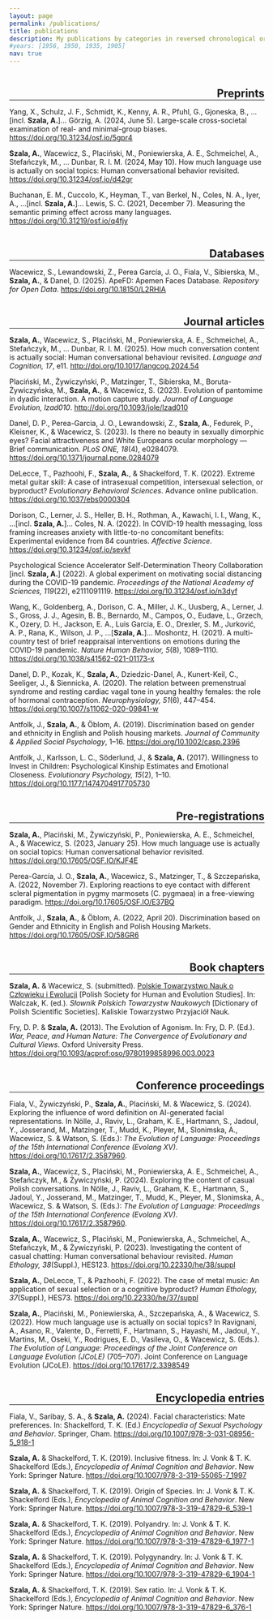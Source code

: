 ```yaml
---
layout: page
permalink: /publications/
title: publications
description: My publications by categories in reversed chronological order.
#years: [1956, 1950, 1935, 1905]
nav: true
---
```

<h2 class="category" style="float:right; color: var(--global-divider-color); margin-bottom: 0;">Preprints</h2>
<hr style="clear:both; color:grey;">

Yang, X., Schulz, J. F., Schmidt, K., Kenny, A. R., Pfuhl, G., Gjoneska, B., ...[incl. <b>Szala, A.</b>]... Görzig, A. (2024, June 5). Large-scale cross-societal examination of real- and minimal-group biases. <a href="https://doi.org/10.31234/osf.io/5gpr4">https://doi.org/10.31234/osf.io/5gpr4</a>

<b>Szala, A.</b>, Wacewicz, S., Placiński, M., Poniewierska, A. E., Schmeichel, A., Stefańczyk, M., … Dunbar, R. I. M. (2024, May 10). How much language use is actually on social topics: Human conversational behavior revisited. <a href="https://osf.io/preprints/psyarxiv/d42gr">https://doi.org/10.31234/osf.io/d42gr</a>

Buchanan, E. M., Cuccolo, K., Heyman, T., van Berkel, N., Coles, N. A., Iyer, A., ...[incl. <b>Szala, A.</b>]... Lewis, S. C. (2021, December 7). Measuring the semantic priming effect across many languages. <a href="https://osf.io/preprints/osf/q4fjy">https://doi.org/10.31219/osf.io/q4fjy</a>

<h2 class="category" style="float:right; color: var(--global-divider-color); margin-bottom: 0;">Databases</h2>
<hr style="clear:both; color:grey;">

Wacewicz, S., Lewandowski, Z., Perea García, J. O., Fiala, V., Sibierska, M., <b>Szala, A.</b>, & Danel, D. (2025). ApeFD: Apemen Faces Database. <i>Repository for Open Data</i>. <a href="https://doi.org/10.18150/L2RHIA">https://doi.org/10.18150/L2RHIA</a>

<h2 class="category" style="float:right; color: var(--global-divider-color); margin-bottom: 0;">Journal articles</h2>
<hr style="clear:both; color:grey;">

<b>Szala, A.</b>, Wacewicz, S., Placiński, M., Poniewierska, A. E., Schmeichel, A., Stefańczyk, M., ... Dunbar, R. I. M. (2025). How much conversation content is actually social: Human conversational behaviour revisited. <i>Language and Cognition, 17</i>, e11. <a href="https://www.cambridge.org/core/journals/language-and-cognition/article/how-much-conversation-content-is-actually-social-human-conversational-behaviour-revisited/61BF5C91583F04053BE9471ED96FAE1D">http://doi.org/10.1017/langcog.2024.54</a>

Placiński, M., Żywiczyński, P., Matzinger, T., Sibierska, M., Boruta-Żywiczyńska, M., <b>Szala, A.</b>, & Wacewicz, S. (2023). Evolution of pantomime in dyadic interaction. A motion capture study. <i>Journal of Language Evolution, lzad010</i>. <a href="https://academic.oup.com/jole/advance-article-abstract/doi/10.1093/jole/lzad010/7277172?redirectedFrom=fulltext">http://doi.org/10.1093/jole/lzad010</a>

Danel, D. P., Perea-Garcia, J. O., Lewandowski, Z., <b>Szala, A.</b>, Fedurek, P., Kleisner, K., & Wacewicz, S. (2023). Is there no beauty in sexually dimorphic eyes? Facial attractiveness and White Europeans ocular morphology — Brief communication. <i>PLoS ONE, 18</i>(4), e0284079. <a href="https://doi.org/10.1371/journal.pone.0284079">https://doi.org/10.1371/journal.pone.0284079</a>

DeLecce, T., Pazhoohi, F., <b>Szala, A.</b>, & Shackelford, T. K. (2022). Extreme metal guitar skill: A case of intrasexual competition, intersexual selection, or byproduct? <i>Evolutionary Behavioral Sciences</i>. Advance online publication. <a href="https://doi.org/10.1037/ebs0000304">https://doi.org/10.1037/ebs0000304</a>

Dorison, C., Lerner, J. S., Heller, B. H., Rothman, A., Kawachi, I. I., Wang, K., ...[incl. <b>Szala, A.</b>]... Coles, N. A. (2022). In COVID-19 health messaging, loss framing increases anxiety with little-to-no concomitant benefits: Experimental evidence from 84 countries. <i>Affective Science</i>. <a href="https://doi.org/10.31234/osf.io/sevkf">https://doi.org/10.31234/osf.io/sevkf</a>

Psychological Science Accelerator Self-Determination Theory Collaboration [incl. <b>Szala, A.</b>] (2022). A global experiment on motivating social distancing during the COVID-19 pandemic. <i>Proceedings of the National Academy of Sciences, 119</i>(22), e2111091119. <a href="https://doi.org/10.31234/osf.io/n3dyf">https://doi.org/10.31234/osf.io/n3dyf</a>

Wang, K., Goldenberg, A., Dorison, C. A., Miller, J. K., Uusberg, A., Lerner, J. S., Gross, J. J., Agesin, B. B., Bernardo, M., Campos, O., Eudave, L., Grzech, K., Ozery, D. H., Jackson, E. A., Luis Garcia, E. O., Drexler, S. M., Jurković, A. P., Rana, K., Wilson, J. P., ...[<b>Szala, A.</b>]... Moshontz, H. (2021). A multi-country test of brief reappraisal interventions on emotions during the COVID-19 pandemic. <i>Nature Human Behavior, 5</i>(8), 1089–1110. <a href="https://doi.org/10.1038/s41562-021-01173-x">https://doi.org/10.1038/s41562-021-01173-x</a>

Danel, D. P., Kozak, K., <b>Szala, A.</b>, Dziedzic-Danel, A., Kunert-Keil, C., Seeliger, J., & Siennicka, A. (2020). The relation between premenstrual syndrome and resting cardiac vagal tone in young healthy females: the role of hormonal contraception. <i>Neurophysiology, 51</i>(6), 447–454. <a href="https://doi.org/10.1007/s11062-020-09841-w">https://doi.org/10.1007/s11062-020-09841-w</a>

Antfolk, J., <b>Szala, A.</b>, & Öblom, A. (2019). Discrimination based on gender and ethnicity in English and Polish housing markets. <i>Journal of Community & Applied Social Psychology</i>, 1–16. <a href="https://doi.org/10.1002/casp.2396">https://doi.org/10.1002/casp.2396</a>

Antfolk, J., Karlsson, L. C., Söderlund, J., & <b>Szala, A.</b> (2017). Willingness to Invest in Children: Psychological Kinship Estimates and Emotional Closeness. <i>Evolutionary Psychology, 15</i>(2), 1–10. <a href="https://doi.org/10.1177/1474704917705730">https://doi.org/10.1177/1474704917705730</a>

<h2 class="category" style="float:right; color: var(--global-divider-color); margin-bottom: 0;">Pre-registrations</h2>
<hr style="clear:both; color:grey;">

<b>Szala, A.</b>, Placiński, M., Żywiczyński, P., Poniewierska, A. E., Schmeichel, A., & Wacewicz, S. (2023, January 25). How much language use is actually on social topics: Human conversational behavior revisited. <a href="https://doi.org/10.17605/OSF.IO/KJF4E">https://doi.org/10.17605/OSF.IO/KJF4E</a>

Perea-García, J. O., <b>Szala, A.</b>, Wacewicz, S., Matzinger, T., & Szczepańska, A. (2022, November 7). Exploring reactions to eye contact with different scleral pigmentation in pygmy marmosets  (C. pygmaea) in a free-viewing paradigm. <a href="https://doi.org/10.17605/OSF.IO/E37BQ">https://doi.org/10.17605/OSF.IO/E37BQ</a>

Antfolk, J., <b>Szala, A.</b>, & Öblom, A. (2022, April 20). Discrimination based on Gender and Ethnicity in English and Polish Housing Markets. <a href="https://doi.org/10.17605/OSF.IO/58GR6">https://doi.org/10.17605/OSF.IO/58GR6</a>

<h2 class="category" style="float:right; color: var(--global-divider-color); margin-bottom: 0;">Book chapters</h2>
<hr style="clear:both; color:grey;">

<b>Szala, A.</b> & Wacewicz, S. (submitted). <a href="https://www.ktpn.org/s%C5%82ownik">Polskie Towarzystwo Nauk o Człowieku i Ewolucji</a> [Polish Society for Human and Evolution Studies]. In: Walczak, K. (ed.). <i>Słownik Polskich Towarzystw Naukowych</i> [Dictionary of Polish Scientific Societies]. Kaliskie Towarzystwo Przyjaciół Nauk.

Fry, D. P. & <b>Szala, A.</b> (2013). The Evolution of Agonism. In: Fry, D. P. (Ed.). <i>War, Peace, and Human Nature: The Convergence of Evolutionary and Cultural Views</i>. Oxford University Press. <a href="https://doi.org/10.1093/acprof:oso/9780199858996.003.0023">https://doi.org/10.1093/acprof:oso/9780199858996.003.0023</a>

<h2 class="category" style="float:right; color: var(--global-divider-color); margin-bottom: 0;">Conference proceedings</h2>
<hr style="clear:both; color:grey;">

Fiala, V., Żywiczyński, P., <b>Szala, A.</b>, Placiński, M. & Wacewicz, S. (2024). Exploring the influence of word definition on AI-generated facial representations. In Nölle, J., Raviv, L., Graham, K. E., Hartmann, S., Jadoul, Y., Josserand, M., Matzinger, T., Mudd, K., Pleyer, M., Slonimska, A., Wacewicz, S. & Watson, S. (Eds.): <i>The Evolution of Language: Proceedings of the 15th International Conference (Evolang XV)</i>. <a href="https://evolang2024.github.io/proceedings/evolang15_proceedings.pdf">https://doi.org/10.17617/2.3587960</a>.

<b>Szala, A.</b>, Wacewicz, S., Placiński, M., Poniewierska, A. E., Schmeichel, A., Stefańczyk, M., & Żywiczyński, P. (2024). Exploring the content of casual Polish conversations. In Nölle, J., Raviv, L., Graham, K. E., Hartmann, S., Jadoul, Y., Josserand, M., Matzinger, T., Mudd, K., Pleyer, M., Slonimska, A., Wacewicz, S. & Watson, S. (Eds.): <i>The Evolution of Language: Proceedings of the 15th International Conference (Evolang XV)</i>. <a href="https://evolang2024.github.io/proceedings/evolang15_proceedings.pdf">https://doi.org/10.17617/2.3587960</a>.

<b>Szala, A.</b>, Wacewicz, S., Placiński, M., Poniewierska, A., Schmeichel, A., Stefańczyk, M., & Żywiczyński, P. (2023). Investigating the content of casual chatting: Human conversational behaviour revisited. <i>Human Ethology, 38</i>(Suppl.), HES123. <a href="https://doi.org/10.22330/he/38/suppl">https://doi.org/10.22330/he/38/suppl</a>

<b>Szala, A.</b>, DeLecce, T., & Pazhoohi, F. (2022). The case of metal music: An application of sexual selection or a cognitive byproduct? <i>Human Ethology, 37</i>(Suppl.), HES73. <a href="https://ishe.org/wp-content/uploads/2022/08/HE_2022_37_suppl.pdf">https://doi.org/10.22330/he/37/suppl</a>

<b>Szala, A.</b>, Placiński, M., Poniewierska, A., Szczepańska, A., & Wacewicz, S. (2022). How much language use is actually on social topics? In Ravignani, A., Asano, R., Valente, D., Ferretti, F., Hartmann, S., Hayashi, M., Jadoul, Y., Martins, M., Oseki, Y., Rodrigues, E. D., Vasileva, O., & Wacewicz, S. (Eds.). <i>The Evolution of Language: Proceedings of the Joint Conference on Language Evolution (JCoLE)</i> (705–707). Joint Conference on Language Evolution (JCoLE). <a href="https://pure.mpg.de/rest/items/item_3398549_9/component/file_3405708/content#page=733">https://doi.org/10.17617/2.3398549</a>

<h2 class="category" style="float:right; color: var(--global-divider-color); margin-bottom: 0;">Encyclopedia entries</h2>
<hr style="clear:both; color:grey;">

Fiala, V., Saribay, S. A., & <b>Szala, A.</b> (2024). Facial characteristics: Mate preferences. In: Shackelford, T. K. (Ed.) <i>Encyclopedia of Sexual Psychology and Behavior</i>. Springer, Cham. <a href="https://doi.org/10.1007/978-3-031-08956-5_918-1">https://doi.org/10.1007/978-3-031-08956-5_918-1</a>

<b>Szala, A.</b> & Shackelford, T. K. (2019). Inclusive fitness. In: J. Vonk & T. K. Shackelford (Eds.), <i>Encyclopedia of Animal Cognition and Behavior</i>. New York: Springer Nature. <a href="https://doi.org/10.1007/978-3-319-55065-7_1997">https://doi.org/10.1007/978-3-319-55065-7_1997</a>

<b>Szala, A.</b> & Shackelford, T. K. (2019). Origin of Species. In: J. Vonk & T. K. Shackelford (Eds.), <i>Encyclopedia of Animal Cognition and Behavior</i>. New York: Springer Nature. <a href="https://doi.org/10.1007/978-3-319-47829-6_539-1">https://doi.org/10.1007/978-3-319-47829-6_539-1</a>

<b>Szala, A.</b> & Shackelford, T. K. (2019). Polyandry. In: J. Vonk & T. K. Shackelford (Eds.), <i>Encyclopedia of Animal Cognition and Behavior</i>. New York: Springer Nature. <a href="https://doi.org/10.1007/978-3-319-47829-6_1977-1">https://doi.org/10.1007/978-3-319-47829-6_1977-1</a>

<b>Szala, A.</b> & Shackelford, T. K. (2019). Polygynandry. In: J. Vonk & T. K. Shackelford (Eds.), <i>Encyclopedia of Animal Cognition and Behavior</i>. New York: Springer Nature. <a href="https://doi.org/10.1007/978-3-319-47829-6_1904-1">https://doi.org/10.1007/978-3-319-47829-6_1904-1</a>

<b>Szala, A.</b> & Shackelford, T. K. (2019). Sex ratio. In: J. Vonk & T. K. Shackelford (Eds.), <i>Encyclopedia of Animal Cognition and Behavior</i>. New York: Springer Nature. <a href="https://doi.org/10.1007/978-3-319-47829-6_376-1">https://doi.org/10.1007/978-3-319-47829-6_376-1</a>
